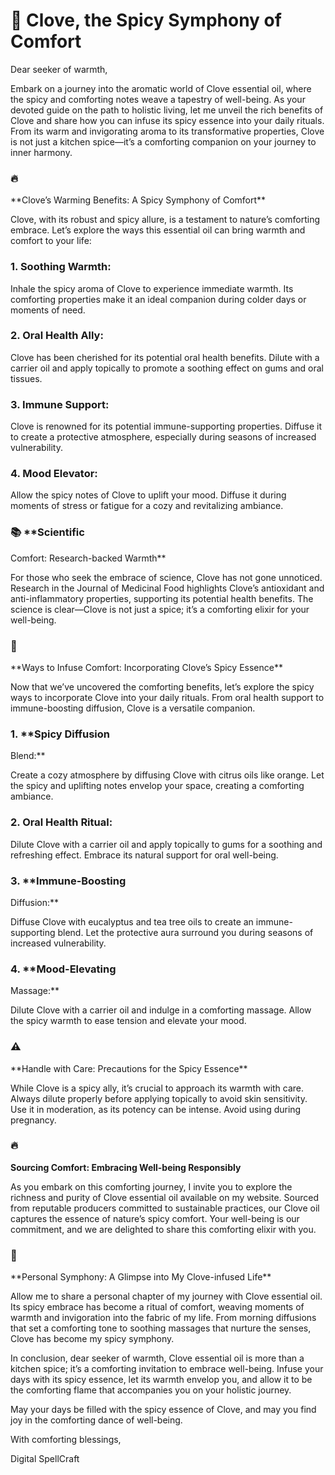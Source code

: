 # 🌰 Clove, the Spicy Symphony of Comfort

Dear seeker of warmth,

Embark on a journey into the aromatic world of Clove essential oil,
where the spicy and comforting notes weave a tapestry of well-being. As
your devoted guide on the path to holistic living, let me unveil the
rich benefits of Clove and share how you can infuse its spicy essence
into your daily rituals. From its warm and invigorating aroma to its
transformative properties, Clove is not just a kitchen spice—it’s a
comforting companion on your journey to inner harmony.

### 🔥
\*\*Clove’s Warming Benefits: A Spicy Symphony of
Comfort\*\*

Clove, with its robust and spicy allure, is a testament to nature’s
comforting embrace. Let’s explore the ways this essential oil can bring
warmth and comfort to your life:

### 1. **Soothing Warmth:**

Inhale the spicy aroma of Clove to experience immediate warmth. Its
comforting properties make it an ideal companion during colder days or
moments of need.

### 2. **Oral Health Ally:**

Clove has been cherished for its potential oral health benefits.
Dilute with a carrier oil and apply topically to promote a soothing
effect on gums and oral tissues.

### 3. **Immune Support:**

Clove is renowned for its potential immune-supporting properties.
Diffuse it to create a protective atmosphere, especially during seasons
of increased vulnerability.

### 4. **Mood Elevator:**

Allow the spicy notes of Clove to uplift your mood. Diffuse it during
moments of stress or fatigue for a cozy and revitalizing ambiance.

### 📚 \*\*Scientific
Comfort: Research-backed Warmth\*\*

For those who seek the embrace of science, Clove has not gone
unnoticed. Research in the Journal of Medicinal Food highlights Clove’s
antioxidant and anti-inflammatory properties, supporting its potential
health benefits. The science is clear—Clove is not just a spice; it’s a
comforting elixir for your well-being.

### 🌰
\*\*Ways to Infuse Comfort: Incorporating Clove’s Spicy
Essence\*\*

Now that we’ve uncovered the comforting benefits, let’s explore the
spicy ways to incorporate Clove into your daily rituals. From oral
health support to immune-boosting diffusion, Clove is a versatile
companion.

### 1. \*\*Spicy Diffusion
Blend:\*\*

Create a cozy atmosphere by diffusing Clove with citrus oils like
orange. Let the spicy and uplifting notes envelop your space, creating a
comforting ambiance.

### 2. **Oral Health Ritual:**

Dilute Clove with a carrier oil and apply topically to gums for a
soothing and refreshing effect. Embrace its natural support for oral
well-being.

### 3. \*\*Immune-Boosting
Diffusion:\*\*

Diffuse Clove with eucalyptus and tea tree oils to create an
immune-supporting blend. Let the protective aura surround you during
seasons of increased vulnerability.

### 4. \*\*Mood-Elevating
Massage:\*\*

Dilute Clove with a carrier oil and indulge in a comforting massage.
Allow the spicy warmth to ease tension and elevate your mood.

### ⚠️
\*\*Handle with Care: Precautions for the Spicy
Essence\*\*

While Clove is a spicy ally, it’s crucial to approach its warmth with
care. Always dilute properly before applying topically to avoid skin
sensitivity. Use it in moderation, as its potency can be intense. Avoid
using during pregnancy.

### 🔥
**Sourcing Comfort: Embracing Well-being Responsibly**

As you embark on this comforting journey, I invite you to explore the
richness and purity of Clove essential oil available on my website.
Sourced from reputable producers committed to sustainable practices, our
Clove oil captures the essence of nature’s spicy comfort. Your
well-being is our commitment, and we are delighted to share this
comforting elixir with you.

### 🌰
\*\*Personal Symphony: A Glimpse into My Clove-infused
Life\*\*

Allow me to share a personal chapter of my journey with Clove
essential oil. Its spicy embrace has become a ritual of comfort, weaving
moments of warmth and invigoration into the fabric of my life. From
morning diffusions that set a comforting tone to soothing massages that
nurture the senses, Clove has become my spicy symphony.

In conclusion, dear seeker of warmth, Clove essential oil is more
than a kitchen spice; it’s a comforting invitation to embrace
well-being. Infuse your days with its spicy essence, let its warmth
envelop you, and allow it to be the comforting flame that accompanies
you on your holistic journey.

May your days be filled with the spicy essence of Clove, and may you
find joy in the comforting dance of well-being.

With comforting blessings, 

Digital SpellCraft

